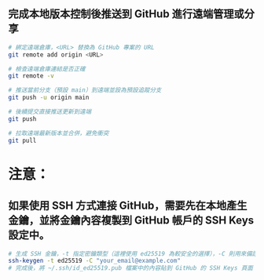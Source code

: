 ## 完成本地版本控制後推送到 GitHub 進行遠端管理或分享

```bash
# 綁定遠端倉庫，<URL> 替換為 GitHub 專案的 URL
git remote add origin <URL>

# 檢查遠端倉庫連結是否正確
git remote -v

# 推送當前分支（預設 main）到遠端並設為預設追蹤分支
git push -u origin main

# 後續提交直接推送更新到遠端
git push

# 拉取遠端最新版本並合併，避免衝突
git pull
```

# 注意：
## 如果使用 SSH 方式連接 GitHub，需要先在本地產生金鑰，並將金鑰內容複製到 GitHub 帳戶的 SSH Keys 設定中。

```bash
# 生成 SSH 金鑰，-t 指定密鑰類型（這裡使用 ed25519 為較安全的選擇），-C 則用來備註 Email 資訊
ssh-keygen -t ed25519 -C "your_email@example.com"
# 完成後，將 ~/.ssh/id_ed25519.pub 檔案中的內容貼到 GitHub 的 SSH Keys 頁面
```